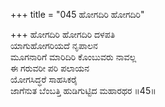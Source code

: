 +++
title = "045 ಹೋಗದಿರಿ ಹೋಗದಿರಿ"

+++
ಹೋಗದಿರಿ ಹೋಗದಿರಿ ದಳಪತಿ   
ಯಾಗುಹೋಗರಿಯದೆ ನೃಪಾಲನ   
ಮೂಗನಾರಿಗೆ ಮಾರಿದಿರಿ ಕೊಂಬುವರು ನಾವಲ್ಲ   
ಈ ಗರುವರೀ ಪರಿ ಪಲಾಯನ   
ಯೋಗಸಿದ್ಧರೆ ಸಾಹಸಿಕರೈ   
ಜಾಗೆನುತ ಬೆಂಬತ್ತಿ ಹುಡಿಗುಟ್ಟಿದ ಮಹಾರಥರ      ॥45॥